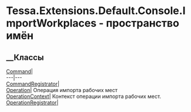 # Tessa.Extensions.Default.Console.ImportWorkplaces - пространство имён
## __Классы
[Command](T_Tessa_Extensions_Default_Console_ImportWorkplaces_Command.htm)|  
---|---  
[CommandRegistrator](T_Tessa_Extensions_Default_Console_ImportWorkplaces_CommandRegistrator.htm)|  
[Operation](T_Tessa_Extensions_Default_Console_ImportWorkplaces_Operation.htm)|
Операция импорта рабочих мест  
[OperationContext](T_Tessa_Extensions_Default_Console_ImportWorkplaces_OperationContext.htm)|
Контекст операции импорта рабочих мест.  
[OperationRegistrator](T_Tessa_Extensions_Default_Console_ImportWorkplaces_OperationRegistrator.htm)|
